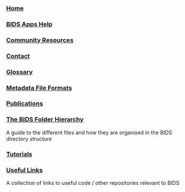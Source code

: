 ### [Home](https://github.com/INCF/bids-starter-kit/wiki)
### [BIDS Apps Help](BIDS-Apps-Help)
### [Community Resources](community-resources)
### [Contact](Contact)
### [Glossary](Glossary)
### [Metadata File Formats](Metadata-file-formats)
### [Publications](Publications)
### [The BIDS Folder Hierarchy](The-BIDS-folder-hierarchy)
A guide to the different files and how they are organised in the BIDS directory structure
### [Tutorials](Tutorials)
### [Useful Links](Useful-links)
A collection of links to useful code / other repositories relevant to BIDS